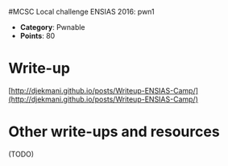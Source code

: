 #MCSC Local challenge ENSIAS 2016: pwn1

* **Category**: Pwnable <br>
* **Points**: 80 <br>

# Write-up 

[http://djekmani.github.io/posts/Writeup-ENSIAS-Camp/](http://djekmani.github.io/posts/Writeup-ENSIAS-Camp/)
# Other write-ups and resources

(TODO)